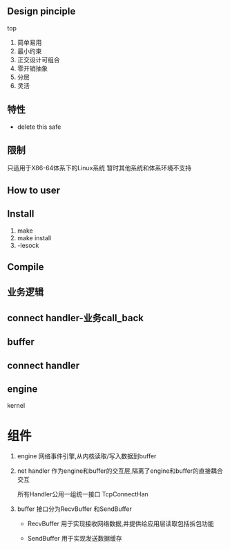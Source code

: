 ## Design pinciple
top
1. 简单易用
2. 最小约束
3. 正交设计可组合
4. 零开销抽象
5. 分层
6. 灵活


## 特性
* delete this safe

## 限制
只适用于X86-64体系下的Linux系统
暂时其他系统和体系环境不支持


## How to user


## Install
1. make
2. make install
3. -lesock

## Compile

业务逻辑
--------------------
connect handler-业务call_back
--------------------
   buffer 
----------------------
connect handler
-----------------------
engine
-----------------------
kernel

组件
===========================
1. engine
   网络事件引擎,从内核读取/写入数据到buffer
   

2. net handler
   作为engine和buffer的交互层,隔离了engine和buffer的直接耦合交互

   所有Handler公用一组统一接口
   TcpConnectHan


3. buffer 
    接口分为RecvBuffer 和SendBuffer
    * RecvBuffer 
      用于实现接收网络数据,并提供给应用层读取包括拆包功能

    * SendBuffer
      用于实现发送数据缓存





